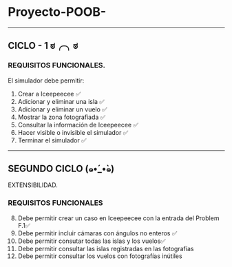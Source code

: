 # Proyecto-POOB-
-----
## CICLO - 1 ಠ╭╮ಠ

### REQUISITOS FUNCIONALES. 
El simulador debe permitir:

1. Crear a Iceepeecee ✅
2. Adicionar y eliminar una isla ✅
3. Adicionar y eliminar un vuelo ✅
4. Mostrar la zona fotografiada ✅
5. Consultar la información de Iceepeecee ✅
6. Hacer visible o invisible el simulador ✅
7. Terminar el simulador ✅
-----
## SEGUNDO CICLO (๑•́_•̀๑) 
EXTENSIBILIDAD.

### REQUISITOS FUNCIONALES
 8. Debe permitir crear un caso en Iceepeecee con la entrada del Problem F.1✅
 9. Debe permitir incluir cámaras con ángulos no enteros ✅
 10. Debe permitir consutar todas las islas y los vuelos✅
 11. Debe permitir consultar las islas registradas en las fotografías
 12. Debe permitir consultar los vuelos con fotografías inútiles
